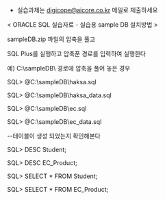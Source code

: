 * 실습과제는 digicope@aicore.co.kr 메일로 제출하세요




< ORACLE SQL 실습자료 - 실습용 sample DB 설치방법 >

sampleDB.zip 파일의 압축을 풀고

SQL Plus를 실행하고 압축푼 경로를 입력하여 실행한다


예) C:\sampleDB\ 경로에 압축을 풀어 놓은 경우


SQL> @C:\sampleDB\haksa.sql

SQL> @C:\sampleDB\haksa_data.sql

SQL> @C:\sampleDB\ec.sql

SQL> @C:\sampleDB\ec_data.sql


--테이블이 생성 되었는지 확인해본다

SQL> DESC Student;

SQL> DESC EC_Product;

SQL> SELECT * FROM Student;

SQL> SELECT * FROM EC_Product;


